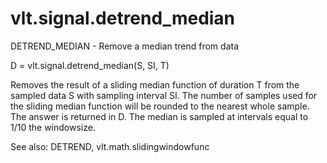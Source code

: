 # vlt.signal.detrend_median

 DETREND_MEDIAN - Remove a median trend from data
 
   D = vlt.signal.detrend_median(S, SI, T)
 
   Removes the result of a sliding median function of duration T
   from the sampled data S with sampling interval SI. The number of
   samples used for the sliding median function will be rounded to
   the nearest whole sample. The answer is returned in D. The median
   is sampled at intervals equal to 1/10 the windowsize.
  
  See also: DETREND, vlt.math.slidingwindowfunc
